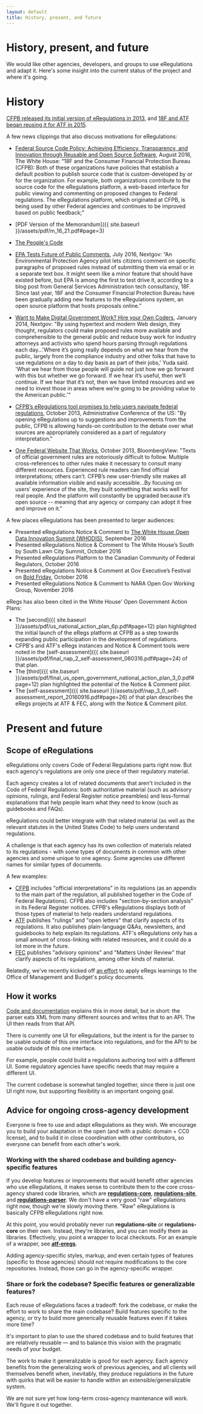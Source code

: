 ```yaml
---
layout: default
title: History, present, and future
---
```


# History, present, and future

We would like other agencies, developers, and groups to use eRegulations and adapt it. Here's some insight into the current status of the project and where it's going.

# History

[CFPB released its initial version of eRegulations in 2013](http://www.consumerfinance.gov/blog/making-regulations-easier-to-use/), and [18F and ATF began reusing it for ATF in 2015](https://18f.gsa.gov/2015/12/09/an-open-source-government-is-a-faster-more-efficient-government/). 

A few news clippings that also discuss motivations for eRegulations:

* [Federal Source Code Policy: Achieving Efficiency, Transparency, and Innovation through Reusable and Open Source Software](https://policy.cio.gov/source-code/), August 2016, The White House: “18F and the Consumer Financial Protection Bureau (CFPB): Both of these organizations have policies that establish a default position to publish source code that is custom-developed by or for the organization. For example, both organizations contribute to the source code for the eRegulations platform, a web-based interface for public viewing and commenting on proposed changes to Federal regulations. The eRegulations platform, which originated at CFPB, is being used by other Federal agencies and continues to be improved based on public feedback;”
 * [PDF Version of the Memorandum]({{ site.baseurl }}/assets/pdf/m_16_21.pdf#page=3)
 * [The People's Code](https://web.archive.org/web/20161129165136/https://www.whitehouse.gov/blog/2016/08/08/peoples-code)

* [EPA Tests Future of Public Comments](http://www.nextgov.com/cio-briefing/2016/07/epa-tests-future-public-comments/130284/), July 2016, Nextgov: “An Environmental Protection Agency pilot lets citizens comment on specific paragraphs of proposed rules instead of submitting them via email or in a separate text box. It might seem like a minor feature that should have existed before, but EPA is among the first to test drive it, according to a blog post from General Services Administration tech consultancy, 18F. Since last year, 18F and the Consumer Financial Protection Bureau have been gradually adding new features to the eRegulations system, an open source platform that hosts proposals online.”

* [Want to Make Digital Government Work? Hire your Own Coders](http://www.nextgov.com/emerging-tech/2014/01/want-make-digital-government-work-hire-your-own-coders/76223/), January 2014, Nextgov: "By using hypertext and modern Web design, they thought, regulators could make proposed rules more available and comprehensible to the general public and reduce busy work for industry attorneys and activists who spend hours parsing through regulations each day...'Where it’s going really depends on what we hear from the public, largely from the compliance industry and other folks that have to use regulations on a day to day basis as part of their jobs,' Yuda said. 'What we hear from those people will guide not just how we go forward with this but whether we go forward. If we hear it’s useful, then we’ll continue. If we hear that it’s not, then we have limited resources and we need to invest those in areas where we’re going to be providing value to the American public.'"

* [CFPB’s eRegulations tool promises to help users navigate federal regulations](https://www.acus.gov/newsroom/administrative-fix-blog/cfpb%E2%80%99s-eregulations-tool-promises-help-users-navigate-federal), October 2013, Administrative Conference of the US: "By opening eRegulations up to suggestions and improvements from the public, CFPB is allowing hands-on contribution to the debate over what sources are appropriately considered as a part of regulatory interpretation."

* [One Federal Website That Works](http://www.bloombergview.com/articles/2013-10-29/one-federal-website-that-works), October 2013, BloombergView: "Texts of official government rules are notoriously difficult to follow. Multiple cross-references to other rules make it necessary to consult many different resources. Experienced rule readers can find official interpretations; others can’t. CFPB’s new user-friendly site makes all available information visible and easily accessible...By focusing on users’ experience of the site, they built something that works well for real people. And the platform will constantly be upgraded because it’s open source -- meaning that any agency or company can adopt it free and improve on it."

A few places eRegulations has been presented to larger audiences:

* Presented eRegulations Notice &amp; Comment to [The White House Open Data Innovation Summit (WHODIS)](http://www.datafoundation.org/dt-2016), September 2016
* Presented eRegulations Notice &amp; Comment to The White House’s South by South Lawn City Summit, October 2016
* Presented eRegulations Platform to the Canadian Community of Federal Regulators, October 2016
* Presented eRegulations Notice &amp; Comment at Gov Executive’s Festival on [Bold Friday](http://www.fedstival.com/#bold-friday), October 2016 
* Presented eRegulations Notice &amp; Comment to NARA Open Gov Working Group, November 2016

eRegs has also been cited in the White House' Open Government Action Plans:

* The [second]({{ site.baseurl }}/assets/pdf/us_national_action_plan_6p.pdf#page=12) plan highlighted the initial launch of the eRegs platform at CFPB as a step towards expanding public participation in the development of regulations.
* CFPB's and ATF's eRegs instances and Notice &amp; Comment tools were noted in the [self-assessment]({{ site.baseurl }}/assets/pdf/final_nap_2_self-assessment_060316.pdf#page=24) of that plan.
* The [third]({{ site.baseurl }}/assets/pdf/final_us_open_government_national_action_plan_3_0.pdf#page=12) plan highlighted the potential of the Notice &amp; Comment pilot.
* The [self-assessment]({{ site.baseurl }}/assets/pdf/nap_3_0_self-assessment_report_20160916.pdf#page=26) of that plan describes the eRegs projects at ATF &amp; FEC, along with the Notice &amp; Comment pilot.

# Present and future

## Scope of eRegulations

eRegulations only covers Code of Federal Regulations parts right now. But each agency's regulations are only one piece of their regulatory material.

Each agency creates a lot of related documents that aren't included in the Code of Federal Regulations: both authoritative material (such as advisory opinions, rulings, and Federal Register notice preambles) and less-formal explanations that help people learn what they need to know (such as guidebooks and FAQs).

eRegulations could better integrate with that related material (as well as the relevant statutes in the United States Code) to help users understand regulations.

A challenge is that each agency has its own collection of materials related to its regulations - with some types of documents in common with other agencies and some unique to one agency. Some agencies use different names for similar types of documents.

A few examples:

* [CFPB](http://www.consumerfinance.gov/regulations/) includes "official interpretations" in its regulations (as an appendix to the main part of the regulation, all published together in the Code of Federal Regulations). CFPB also includes "section-by-section analysis" in its Federal Register notices. CFPB's eRegulations displays both of those types of material to help readers understand regulations.
* [ATF](https://www.atf.gov/rules-and-regulations) publishes "rulings" and "open letters" that clarify aspects of its regulations. It also publishes plain-language Q&As, newsletters, and guidebooks to help explain its regulations. ATF's eRegulations only has a small amount of cross-linking with related resources, and it could do a lot more in the future.
* [FEC](http://www.fec.gov/law/law.shtml) publishes "advisory opinions" and "Matters Under Review" that clarify aspects of its regulations, among other kinds of material.

Relatedly, we've recently kicked off [an
effort](https://github.com/18F/omb-eregs) to apply eRegs learnings to the
Office of Management and Budget's policy documents. 

## How it works

[Code and documentation](../technology/) explains this in more detail, but in short: the parser eats XML from many different sources and writes that to an API. The UI then reads from that API.

There is currently one UI for eRegulations, but the intent is for the parser to be usable outside of this one interface into regulations, and for the API to be usable outside of this one interface.

For example, people could build a regulations authoring tool with a different UI. Some regulatory agencies have specific needs that may require a different UI.

The current codebase is somewhat tangled together, since there is just one UI right now, but supporting flexibility is an important ongoing goal.

## Advice for ongoing cross-agency development

Everyone is free to use and adapt eRegulations as they wish. We encourage you to build your adaptation in the open (and with a public domain + CC0 license), and to build it in close coordination with other contributors, so everyone can benefit from each other's work.

### Working with the shared codebase and building agency-specific features

If you develop features or improvements that would benefit other agencies who use eRegulations, it makes sense to contribute them to the core cross-agency shared code libraries, which are [**regulations-core**](https://github.com/eregs/regulations-core), [**regulations-site**](https://github.com/eregs/regulations-site), and [**regulations-parser**](https://github.com/eregs/regulations-parser). We don't have a very good "raw" eRegulations right now, though we're slowly moving there. "Raw" eRegulations is basically CFPB eRegulations right now.

At this point, you would probably never run **regulations-site** or **regulations-core** on their own. Instead, they're libraries, and you can modify them as libraries. Effectively, you point a wrapper to local checkouts. For an example of a wrapper, see [**atf-eregs**](https://github.com/18F/atf-eregs).

Adding agency-specific styles, markup, and even certain types of features (specific to those agencies) should not require modifications to the core repositories. Instead, those can go in the agency-specific wrapper.


### Share or fork the codebase? Specific features or generalizable features?

Each reuse of eRegulations faces a tradeoff: fork the codebase, or make the effort to work to share the main codebase? Build features specific to the agency, or try to build more generically reusable features even if it takes more time?

It's important to plan to use the shared codebase and to build features that are relatively reusable — and to balance this vision with the pragmatic needs of your budget.

The work to make it generalizable is good for each agency. Each agency benefits from the generalizing work of previous agencies, and all clients will themselves benefit when, inevitably, they produce regulations in the future with quirks that will be easier to handle within an extensible/generalizable system.

We are not sure yet how long-term cross-agency maintenance will work. We'll figure it out together.
